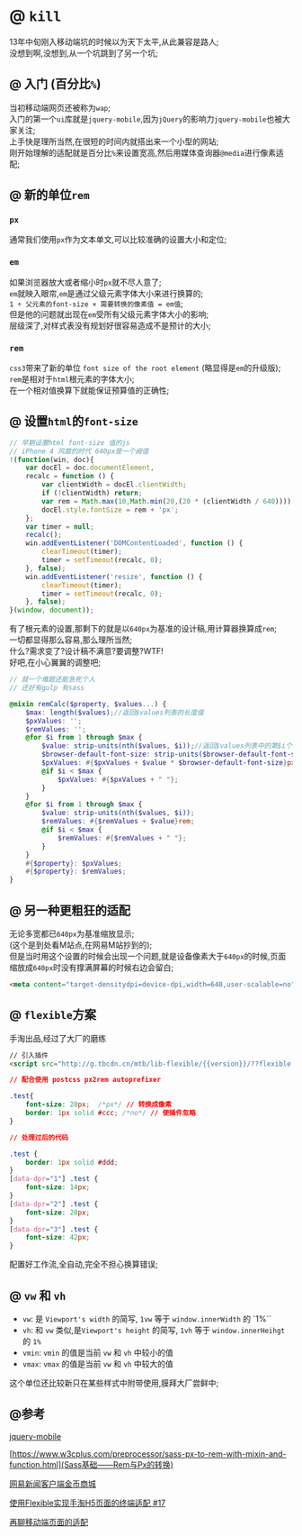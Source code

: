 # @ `kill`

13年中旬刚入移动端坑的时候以为天下太平,从此兼容是路人;   
没想到啊,没想到,从一个坑跳到了另一个坑;

## @ 入门 (百分比`%`)

当初移动端网页还被称为`wap`;   
入门的第一个`ui`库就是`jquery-mobile`,因为`jQuery`的影响力`jquery-mobile`也被大家关注;   
上手快是理所当然,在很短的时间内就搭出来一个小型的网站;   
刚开始理解的适配就是百分比`%`来设置宽高,然后用媒体查询器`@media`进行像素适配;   

## @ 新的单位`rem`

### `px`

通常我们使用`px`作为文本单文,可以比较准确的设置大小和定位;

### `em`

如果浏览器放大或者缩小时`px`就不尽人意了;   
`em`就映入眼帘,`em`是通过父级元素字体大小来进行换算的;   
`1 ÷ 父元素的font-size × 需要转换的像素值 = em值`;   
但是他的问题就出现在`em`受所有父级元素字体大小的影响;   
层级深了,对样式表没有规划好很容易造成不是预计的大小;

### `rem`

`css3`带来了新的单位 `font size of the root element` (略显得是`em`的升级版);   
`rem`是相对于`html`根元素的字体大小;   
在一个相对值换算下就能保证预算值的正确性;

## @ 设置`html`的`font-size`

```javascript
// 早期设置html font-size 值的js
// iPhone 4 风靡的时代 640px是一个阙值
!(function(win, doc){
    var docEl = doc.documentElement,
    recalc = function () {
        var clientWidth = docEl.clientWidth;
        if (!clientWidth) return;
        var rem = Math.max(10,Math.min(20,(20 * (clientWidth / 640))));
        docEl.style.fontSize = rem + 'px';
    };
    var timer = null;
    recalc();
    win.addEventListener('DOMContentLoaded', function () {
        clearTimeout(timer);
        timer = setTimeout(recalc, 0);
    }, false);
    win.addEventListener('resize', function () {
        clearTimeout(timer);
        timer = setTimeout(recalc, 0);
    }, false);
}(window, document));
```
有了根元素的设置,那剩下的就是以`640px`为基准的设计稿,用计算器换算成`rem`;   
一切都显得那么容易,那么理所当然;   
什么?需求变了?设计稿不满意?要调整?WTF!   
好吧,在小心翼翼的调整吧;

```scss
// 就一个难题还能急死个人
// 还好有gulp 有sass

@mixin remCalc($property, $values...) {
    $max: length($values);//返回$values列表的长度值
    $pxValues: '';
    $remValues: '';
    @for $i from 1 through $max {
        $value: strip-units(nth($values, $i));//返回$values列表中的第$i个值，并将单位值去掉
        $browser-default-font-size: strip-units($browser-default-font-size);
        $pxValues: #{$pxValues + $value * $browser-default-font-size}px;
        @if $i < $max {
            $pxValues: #{$pxValues + " "};
        }
    }
    @for $i from 1 through $max {
        $value: strip-units(nth($values, $i));
        $remValues: #{$remValues + $value}rem;
        @if $i < $max {
            $remValues: #{$remValues + " "};
        }
    }
    #{$property}: $pxValues;
    #{$property}: $remValues;
}
```

## @ 另一种更粗狂的适配

无论多宽都已`640px`为基准缩放显示;   
(这个是到处看M站点,在网易M站抄到的);   
但是当时用这个设置的时候会出现一个问题,就是设备像素大于`640px`的时候,页面缩放成`640px`时没有撑满屏幕的时候右边会留白;
```html
<meta content="target-densitydpi=device-dpi,width=640,user-scalable=no" name="viewport">
```

## @ `flexible`方案

手淘出品,经过了大厂的磨练
```html
// 引入插件
<script src="http://g.tbcdn.cn/mtb/lib-flexible/{{version}}/??flexible.js"></script>
```
```css
// 配合使用 postcss px2rem autoprefixer

.test{
    font-size: 28px;  /*px*/ // 转换成像素
    border: 1px solid #ccc; /*no*/ // 使插件忽略
}
```
```css
// 处理过后的代码

.test {
    border: 1px solid #ddd;
}
[data-dpr="1"] .test {
    font-size: 14px;
}
[data-dpr="2"] .test {
    font-size: 28px;
}
[data-dpr="3"] .test {
    font-size: 42px;
}

```

配置好工作流,全自动,完全不担心换算错误;

## @ `vw` 和 `vh`

- `vw`: 是 `Viewport's width` 的简写, `1vw` 等于 `window.innerWidth` 的 `1%``
- `vh`: 和 `vw` 类似,是`Viewport's height` 的简写, `1vh` 等于 `window.innerHeihgt` 的 `1%`
- `vmin`: `vmin` 的值是当前 `vw` 和 `vh` 中较小的值
- `vmax`: `vmax` 的值是当前 `vw` 和 `vh` 中较大的值

这个单位还比较新只在某些样式中附带使用,膜拜大厂尝鲜中;

## @参考

[jquery-mobile](https://github.com/jquery/jquery-mobile)

[https://www.w3cplus.com/preprocessor/sass-px-to-rem-with-mixin-and-function.html](Sass基础——Rem与Px的转换)

[网易新闻客户端金币商城](http://c.m.163.com/CreditMarket/default.html)

[使用Flexible实现手淘H5页面的终端适配 #17](https://github.com/amfe/article/issues/17)

[再聊移动端页面的适配](https://www.w3cplus.com/css/vw-for-layout.html)
